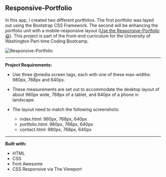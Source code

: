 ## Responsive-Portfolio

In this app, I created two different portfolios. The first portfolio was layed out using the Bootstrap CSS Framework. The second will be enhancing
the portfolio unit with a mobile-responsive layout ([Use the Responsive-Portfolio:smiley:](https://heidijvr.github.io/Responsive-Portfolio/)).
This project is part of the front-end curriculum for the University of Washington Part-time Coding Bootcamp. 

<img src="https://heidijvr.github.io/Responsive-Portfolio/assets/images/portfolio.screenshot.png" alt="Responsive-Portfolio">


-----


**Project Requirements:**

* Use three @media screen tags, each with one of these max-widths: 980px, 768px and 640px.
* These measurements are set out to accommodate the desktop layout of about 960px wide, 768px of a tablet, and 640px of a phone in landscape.

* The layout need to match the following screenshots:
  * index.html: 980px, 768px, 640px
  * portfolio.html: 980px, 768px, 640px
  * contact.html: 980px, 768px, 640px

-----


**Built with:**

* HTML
* CSS
* Font Awesome
* CSS Responsive via The Viewport  
